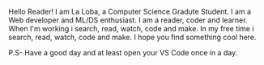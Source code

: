 Hello Reader!
I am La Loba, a Computer Science Gradute Student.
I am a Web developer and ML/DS enthusiast.
I am a reader, coder and learner.
When I'm working i search, read, watch, code and make.
In my free time i search, read, watch, code and make.
I hope you find something cool here.

P.S- Have a good day and at least open your VS Code once in a day.
 
